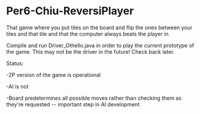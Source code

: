 Per6-Chiu-ReversiPlayer
=======================

That game where you put tiles on the board and flip the ones between your tiles and that tile and that the computer always beats the player in

Compile and run Driver_Othello.java in order to play the current prototype of the game.  This may not be the driver in the future!  Check back later.

Status:

-2P version of the game is operational

-AI is not

-Board predetermines all possible moves rather than checking them as they're requested -- important step in AI development
